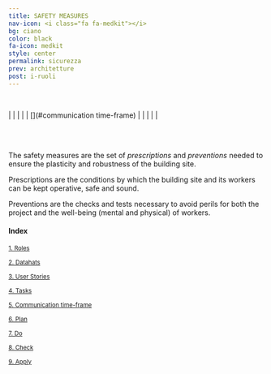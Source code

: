 ```yaml
---
title: SAFETY MEASURES
nav-icon: <i class="fa fa-medkit"></i>
bg: ciano
color: black
fa-icon: medkit
style: center
permalink: sicurezza
prev: architetture
post: i-ruoli
---
```


<br>

| [<i class="fa fa-2x fa-users"></i>](#roles) | [<i class="fa fa-2x fa-cogs"></i>](#datahat) | [<i class="fa fa-2x fa-cube"></i>](#the-user-story) | [<i class="fa fa-2x fa-puzzle-piece"></i>](#tasks) | [<i class="fa fa-2x fa-comments-o"></i>](#communication time-frame) | [<i class="fa fa-2x fa-compass"></i>](#plan) | [<i class="fa fa-2x fa-bell-o"></i>](#do) | [<i class="fa fa-2x fa-check-square-o"></i>](#check) | [<i class="fa fa-2x fa-wrench"></i>](#apply) |

<br>
<br>

The safety measures are the set of *prescriptions* and *preventions* needed to ensure the plasticity and robustness of the building site. 

<i class="fa fa-exclamation-circle"></i> Prescriptions are the conditions by which the building site and its workers can be kept operative, safe and sound. 

<i class="fa fa-question-circle"></i> Preventions are the checks and tests necessary to avoid perils for both the project and the well-being (mental and physical) of workers. 

#### Index

<small>[1. Roles](#roles)</small>

<small>[2. Datahats](#datahat)</small>

<small>[3. User Stories](#the-user-story)</small>

<small>[4. Tasks](#tasks)</small>

<small>[5. Communication time-frame](#communication-time-frame)</small>

<small>[6. Plan](#plan)</small>

<small>[7. Do](#do)</small>

<small>[8. Check](#check)</small>

<small>[9. Apply](#apply)</small>

